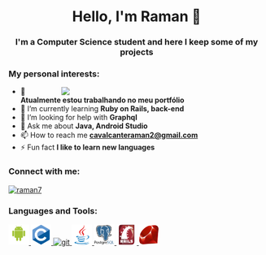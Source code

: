 <h1 align="center">Hello, I'm Raman 👋</h1>
<h3 align="center">I'm a Computer Science student and here I keep some of my projects</h3>
<h3>My personal interests:</h3>

  <img align="right" src="https://media.tenor.com/g3y2q5VQxvAAAAAC/cat-computer.gif" width="400px">

- 🔭 **Atualmente estou trabalhando no meu portfólio**
- 🌱 I’m currently learning **Ruby on Rails, back-end**
- 🤝 I’m looking for help with **Graphql**
- 💬 Ask me about **Java, Android Studio**
- 📫 How to reach me **cavalcanteraman2@gmail.com**
- ⚡ Fun fact **I like to learn new languages**

<h3 align="left">Connect with me:</h3>
<p align="left">
  <Linkedin>
<a href="https://linkedin.com/in/raman7" target="blank"><img align="center" src="https://raw.githubusercontent.com/rahuldkjain/github-profile-readme-generator/master/src/images/icons/Social/linked-in-alt.svg" alt="raman7" height="30" width="40" /></a>
</p>

<h3 align="left">Languages and Tools:</h3>
<p align="left"> 
 <ANDROID STUDIO>
 <a href="https://developer.android.com" target="_blank" rel="noreferrer"> 
 <img src="https://raw.githubusercontent.com/devicons/devicon/master/icons/android/android-original-wordmark.svg" alt="android" width="40" height="40"/> </a> 
 <C language>
 <a href="https://www.cprogramming.com/" target="_blank" rel="noreferrer"> 
 <img src="https://raw.githubusercontent.com/devicons/devicon/master/icons/c/c-original.svg" alt="c" width="40" height="40"/> </a>  
 <GIT>
 <a href="https://git-scm.com/" target="_blank" rel="noreferrer"> 
 <img src="https://www.vectorlogo.zone/logos/git-scm/git-scm-icon.svg" alt="git" width="40" height="40"/> </a>   
 <JAVA>
 <a href="https://www.java.com" target="_blank" rel="noreferrer"> 
 <img src="https://raw.githubusercontent.com/devicons/devicon/master/icons/java/java-original.svg" alt="java" width="40" height="40"/> </a> 
 <POSTGRES>
 <a href="https://www.postgresql.org" target="_blank" rel="noreferrer"> 
 <img src="https://raw.githubusercontent.com/devicons/devicon/master/icons/postgresql/postgresql-original-wordmark.svg" alt="postgresql" width="40" height="40"/> </a>
 <RAIL>
 <a href="https://rubyonrails.org" target="_blank" rel="noreferrer"> 
 <img src="https://raw.githubusercontent.com/devicons/devicon/master/icons/rails/rails-original-wordmark.svg" alt="rails" width="40" height="40"/> </a> 
 <RUBY>
 <a href="https://www.ruby-lang.org/en/" target="_blank" rel="noreferrer"> 
 <img src="https://raw.githubusercontent.com/devicons/devicon/master/icons/ruby/ruby-original.svg" alt="ruby" width="40" height="40"/> </a> </p>
